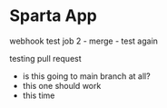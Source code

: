 # Sparta App

webhook test
job 2 - merge - test
again

testing pull request
- is this going to main branch at all?
- this one should work
- this time
